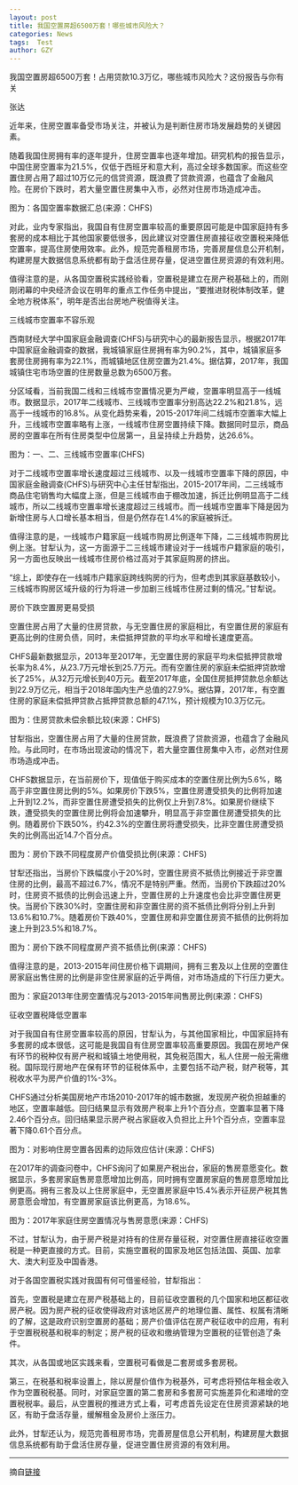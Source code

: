 ```yaml
---
layout: post
title: 我国空置房超6500万套！哪些城市风险大？
categories: News
tags:  Test
author: GZY
---
```


我国空置房超6500万套！占用贷款10.3万亿，哪些城市风险大？这份报告与你有关

张达

近年来，住房空置率备受市场关注，并被认为是判断住房市场发展趋势的关键因素。

随着我国住房拥有率的逐年提升，住房空置率也逐年增加。研究机构的报告显示，中国住房空置率为21.5%，仅低于西班牙和意大利，高过全球多数国家。而这些空置住房占用了超过10万亿元的信贷资源，既浪费了贷款资源，也蕴含了金融风险。在房价下跌时，若大量空置住房集中入市，必然对住房市场造成冲击。

图为：各国空置率数据汇总(来源：CHFS)

对此，业内专家指出，我国自有住房空置率较高的重要原因可能是中国家庭持有多套房的成本相比于其他国家要低很多，因此建议对空置住房直接征收空置税来降低空置率，提高住房使用效率。此外，规范完善租房市场，完善房屋信息公开机制，构建房屋大数据信息系统都有助于盘活住房存量，促进空置住房资源的有效利用。

值得注意的是，从各国空置税实践经验看，空置税是建立在房产税基础上的，而刚刚闭幕的中央经济会议在明年的重点工作任务中提出，“要推进财税体制改革，健全地方税体系”，明年是否出台房地产税值得关注。

三线城市空置率不容乐观

西南财经大学中国家庭金融调查(CHFS)与研究中心的最新报告显示，根据2017年中国家庭金融调查的数据，我城镇家庭住房拥有率为90.2%，其中，城镇家庭多套房住房拥有率为22.1%，而城镇地区住房空置为21.4%。据估算，2017年，我国城镇住宅市场空置的住房数量总数为6500万套。

分区域看，当前我国二线和三线城市空置情况更为严峻，空置率明显高于一线城市。数据显示，2017年二线城市、三线城市空置率分别高达22.2%和21.8%，远高于一线城市的16.8%。从变化趋势来看，2015-2017年间二线城市空置率大幅上升，三线城市空置率略有上涨，一线城市住房空置持续下降。数据同时显示，商品房的空置率在所有住房类型中位居第一，且呈持续上升趋势，达26.6%。

图为：一、二、三线城市空置率(CHFS)

对于二线城市空置率增长速度超过三线城市、以及一线城市空置率下降的原因，中国家庭金融调查(CHFS)与研究中心主任甘犁指出，2015-2017年间，二三线城市商品住宅销售均大幅度上涨，但是三线城市由于棚改加速，拆迁比例明显高于二线城市，所以二线城市空置率增长速度超过三线城市。而一线城市空置率下降是因为新增住房与人口增长基本相当，但是仍然存在1.4%的家庭被拆迁。

值得注意的是，一线城市户籍家庭一线城市购房比例逐年下降，二三线城市购房比例上涨。甘犁认为，这一方面源于二三线城市建设对于一线城市户籍家庭的吸引，另一方面也反映出一线城市住房价格过高对于其家庭购房的挤出。

“综上，即使存在一线城市户籍家庭跨线购房的行为，但考虑到其家庭基数较小，三线城市购房区域升级的行为将进一步加剧三线城市住房过剩的情况。”甘犁说。

房价下跌空置房更易受损

空置住房占用了大量的住房贷款，与无空置住房的家庭相比，有空置住房的家庭有更高比例的住房负债，同时，未偿抵押贷款的平均水平和增长速度更高。

CHFS最新数据显示，2013年至2017年，无空置住房的家庭平均未偿抵押贷款增长率为8.4%，从23.7万元增长到25.7万元。而有空置住房的家庭未偿抵押贷款增长了25%，从32万元增长到40万元。截至2017年底，全国住房抵押贷款总余额达到22.9万亿元，相当于2018年国内生产总值的27.9%。据估算，2017年，有空置住房的家庭未偿抵押贷款占抵押贷款总额的47.1%，预计规模为10.3万亿元。

图为：住房贷款未偿余额比较(来源：CHFS)

甘犁指出，空置住房占用了大量的住房贷款，既浪费了贷款资源，也蕴含了金融风险。与此同时，在市场出现波动的情况下，若大量空置住房集中入市，必然对住房市场造成冲击。

CHFS数据显示，在当前房价下，现值低于购买成本的空置住房比例为5.6%，略高于非空置住房比例的5%。如果房价下跌5%，空置住房遭受损失的比例将加速上升到12.2%，而非空置住房遭受损失的比例仅上升到7.8%。如果房价继续下跌，遭受损失的空置住房比例将会加速攀升，明显高于非空置住房遭受损失的比例。随着房价下跌50%，约42.3%的空置住房将遭受损失，比非空置住房遭受损失的比例高出近14.7个百分点。

图为：房价下跌不同程度房产价值受损比例(来源：CHFS)

甘犁还指出，当房价下跌幅度小于20%时，空置住房资不抵债比例接近于非空置住房的比例，最高不超过6.7%，情况不是特别严重。然而，当房价下跌超过20%时，住房资不抵债的比例会迅速上升，空置住房的上升速度也会比非空置住房更快。当房价下跌30%时，空置住房和非空置住房的资不抵债比例将分别上升到13.6%和10.7%。随着房价下跌40%，空置住房和非空置住房资不抵债的比例将加速上升到23.5%和18.7%。

图为：房价下跌不同程度房产资不抵债比例(来源：CHFS)

值得注意的是，2013-2015年间住房价格下调期间，拥有三套及以上住房的空置住房家庭出售住房的比例是非空住房家庭的近乎两倍，对市场造成的下行压力更大。

图为：家庭2013年住房空置情况与2013-2015年间售房比例(来源：CHFS)

征收空置税降低空置率

对于我国自有住房空置率较高的原因，甘犁认为，与其他国家相比，中国家庭持有多套房的成本很低，这可能是我国自有住房空置率较高重要原因。我国在房地产保有环节的税种仅有房产税和城镇土地使用税，其免税范围大，私人住房一般无需缴税。国际现行房地产在保有环节的征税体系中，主要包括不动产税，财产税等，其税收水平为房产价值的1%-3%。

CHFS通过分析美国房地产市场2010-2017年的城市数据，发现房产税负担越重的地区，空置率越低。回归结果显示有效房产税率上升1个百分点，空置率显著下降2.46个百分点。回归结果显示房产税占家庭收入负担比上升1个百分点，空置率显著下降0.61个百分点。

图为：对影响住房空置各因素的边际效应估计(来源：CHFS)

在2017年的调查问卷中，CHFS询问了如果房产税出台，家庭的售房意愿变化。数据显示，多套房家庭售房意愿增加比例高，同时拥有空置房家庭的售房意愿增加比例更高。拥有三套及以上住房家庭中，无空置房家庭中15.4%表示开征房产税其售房意愿会增加，有空置房家庭该比例更高，为18.6%。

图为：2017年家庭住房空置情况与售房意愿(来源：CHFS)

不过，甘犁认为，由于房产税是对持有的住房存量征税，对空置住房直接征收空置税是一种更直接的方式。目前，实施空置税的国家及地区包括法国、英国、加拿大、澳大利亚及中国香港。

对于各国空置税实践对我国有何可借鉴经验，甘犁指出：

首先，空置税是建立在房产税基础上的，目前征收空置税的几个国家和地区都征收房产税。因为房产税的征收使得政府对该地区房产的地理位置、属性、权属有清晰的了解，这是政府识别空置房的基础；房产价值评估在房产税征收中的应用，有利于空置税税基和税率的制定；房产税的征收和缴纳管理为空置税的征管创造了条件。

其次，从各国或地区实践来看，空置税可看做是二套房或多套房税。

第三，在税基和税率设置上，除以房屋价值作为税基外，可考虑将预估年租金收入作为空置税税基。同时，对家庭空置的第二套房和多套房可实施差异化和递增的空置税税率。最后，从空置税的推进方式上看，可考虑首先设定在住房资源紧缺的地区，有助于盘活存量，缓解租金及房价上涨压力。

此外，甘犁还认为，规范完善租房市场，完善房屋信息公开机制，构建房屋大数据信息系统都有助于盘活住房存量，促进空置住房资源的有效利用。

*****

摘自[链接](http://new.qq.com/cmsn/20181224/20181224000852.html)